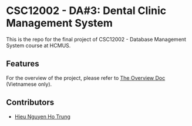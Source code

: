 # CSC12002 - DA#3: Dental Clinic Management System

This is the repo for the final project of CSC12002 - Database Management System course at HCMUS.

## Features

For the overview of the project, please refer to [The Overview Doc](docs/chp1-da3-overview.md) (Vietnamese only).

## Contributors

- [Hieu Nguyen Ho Trung](https://github.com/nhthieu)
